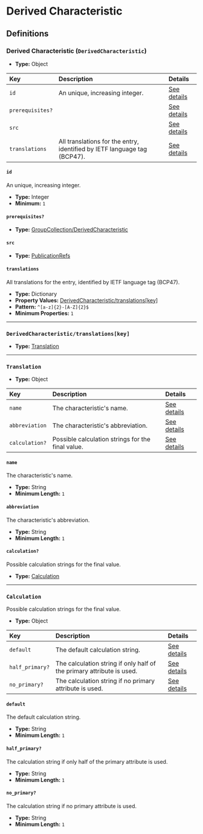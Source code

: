 # Derived Characteristic

## Definitions

### <a name="DerivedCharacteristic"></a> Derived Characteristic (`DerivedCharacteristic`)

- **Type:** Object

Key | Description | Details
:-- | :-- | :--
`id` | An unique, increasing integer. | <a href="#DerivedCharacteristic/id">See details</a>
`prerequisites?` |  | <a href="#DerivedCharacteristic/prerequisites">See details</a>
`src` |  | <a href="#DerivedCharacteristic/src">See details</a>
`translations` | All translations for the entry, identified by IETF language tag (BCP47). | <a href="#DerivedCharacteristic/translations">See details</a>

#### <a name="DerivedCharacteristic/id"></a> `id`

An unique, increasing integer.

- **Type:** Integer
- **Minimum:** `1`

#### <a name="DerivedCharacteristic/prerequisites"></a> `prerequisites?`

- **Type:** <a href="./_Prerequisite.md#GroupCollection/DerivedCharacteristic">GroupCollection/DerivedCharacteristic</a>

#### <a name="DerivedCharacteristic/src"></a> `src`

- **Type:** <a href="./source/_PublicationRef.md#PublicationRefs">PublicationRefs</a>

#### <a name="DerivedCharacteristic/translations"></a> `translations`

All translations for the entry, identified by IETF language tag (BCP47).

- **Type:** Dictionary
- **Property Values:** <a href="#DerivedCharacteristic/translations[key]">DerivedCharacteristic/translations[key]</a>
- **Pattern:** `^[a-z]{2}-[A-Z]{2}$`
- **Minimum Properties:** `1`

---

### <a name="DerivedCharacteristic/translations[key]"></a> `DerivedCharacteristic/translations[key]`

- **Type:** <a href="#Translation">Translation</a>

---

### <a name="Translation"></a> `Translation`

- **Type:** Object

Key | Description | Details
:-- | :-- | :--
`name` | The characteristic's name. | <a href="#Translation/name">See details</a>
`abbreviation` | The characteristic's abbreviation. | <a href="#Translation/abbreviation">See details</a>
`calculation?` | Possible calculation strings for the final value. | <a href="#Translation/calculation">See details</a>

#### <a name="Translation/name"></a> `name`

The characteristic's name.

- **Type:** String
- **Minimum Length:** `1`

#### <a name="Translation/abbreviation"></a> `abbreviation`

The characteristic's abbreviation.

- **Type:** String
- **Minimum Length:** `1`

#### <a name="Translation/calculation"></a> `calculation?`

Possible calculation strings for the final value.

- **Type:** <a href="#Calculation">Calculation</a>

---

### <a name="Calculation"></a> `Calculation`

Possible calculation strings for the final value.

- **Type:** Object

Key | Description | Details
:-- | :-- | :--
`default` | The default calculation string. | <a href="#Calculation/default">See details</a>
`half_primary?` | The calculation string if only half of the primary attribute is used. | <a href="#Calculation/half_primary">See details</a>
`no_primary?` | The calculation string if no primary attribute is used. | <a href="#Calculation/no_primary">See details</a>

#### <a name="Calculation/default"></a> `default`

The default calculation string.

- **Type:** String
- **Minimum Length:** `1`

#### <a name="Calculation/half_primary"></a> `half_primary?`

The calculation string if only half of the primary attribute is used.

- **Type:** String
- **Minimum Length:** `1`

#### <a name="Calculation/no_primary"></a> `no_primary?`

The calculation string if no primary attribute is used.

- **Type:** String
- **Minimum Length:** `1`

